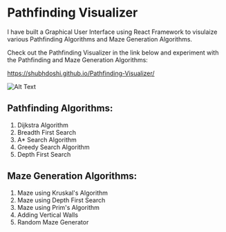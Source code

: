 # Pathfinding Visualizer

I have built a Graphical User Interface using React Framework to visulaize various Pathfinding Algorithms and Maze Generation Algorithms.

Check out the Pathfinding Visualizer in the link below and experiment with the Pathfinding and Maze Generation Algorithms:

https://shubhdoshi.github.io/Pathfinding-Visualizer/

![Alt Text](https://github.com/ShubhDoshi/Pathfinding-Visualizer/blob/601d1c3b77fa6f11b44848a05441ec2674bf0c80/Sample-1.gif)

## Pathfinding Algorithms:
1. Dijkstra Algorithm
2. Breadth First Search
3. A* Search Algorithm
4. Greedy Search Algorithm
5. Depth First Search

## Maze Generation Algorithms:
1. Maze using Kruskal's Algorithm
2. Maze using Depth First Search
3. Maze using Prim's Algorithm
4. Adding Vertical Walls
5. Random Maze Generator



